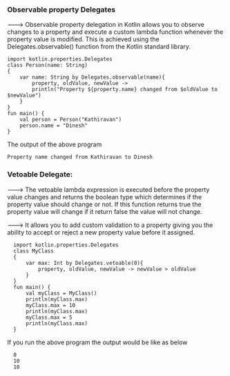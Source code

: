 
### Observable property Delegates 

---> Observable property delegation in Kotlin allows you to observe changes to a property and execute a custom lambda function whenever the property value is modified. This is achieved using the Delegates.observable() function from the Kotlin standard library.

    import kotlin.properties.Delegates
    class Person(name: String)
    {
        var name: String by Delegates.observable(name){
            property, oldValue, newValue ->
            println("Property ${property.name} changed from $oldValue to $newValue")
        }
    }
    fun main() {
        val person = Person("Kathiravan")
        person.name = "Dinesh"
    }

The output of the above program 

    Property name changed from Kathiravan to Dinesh


### Vetoable Delegate:

---> The vetoable lambda expression is executed before the property value changes and returns the boolean type which determines if the property value should change or not. If this function returns true the property value will change if it return false the value will not change.

---> It allows you to add custom validation to a property giving you the ability to accept or reject a new property value before it assigned.

      import kotlin.properties.Delegates
      class MyClass
      {
          var max: Int by Delegates.vetoable(0){
              property, oldValue, newValue -> newValue > oldValue
          }
      }
      fun main() {
          val myClass = MyClass()
          println(myClass.max)
          myClass.max = 10
          println(myClass.max)
          myClass.max = 5
          println(myClass.max)
      }

If you run the above program the output would be like as below

      0
      10
      10
